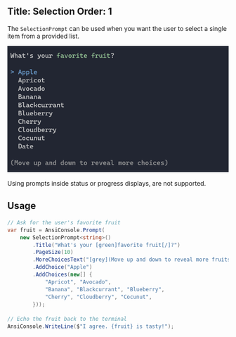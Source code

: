 Title: Selection
Order: 1
---

The `SelectionPrompt` can be used when you want the user to select
a single item from a provided list.

![Example of selection input](../assets/images/selection.gif)

<?# Alert ?>
 Using prompts inside
  status or progress displays, are not supported.
<?#/ Alert ?>

## Usage

```csharp
// Ask for the user's favorite fruit
var fruit = AnsiConsole.Prompt(
    new SelectionPrompt<string>()
        .Title("What's your [green]favorite fruit[/]?")
        .PageSize(10)
        .MoreChoicesText("[grey](Move up and down to reveal more fruits)[/]")
        .AddChoice("Apple")
        .AddChoices(new[] {
            "Apricot", "Avocado", 
            "Banana", "Blackcurrant", "Blueberry",
            "Cherry", "Cloudberry", "Cocunut",
        }));

// Echo the fruit back to the terminal
AnsiConsole.WriteLine($"I agree. {fruit} is tasty!");
```